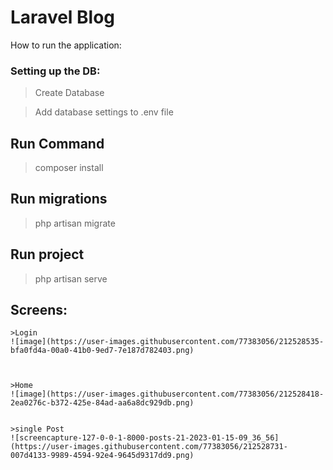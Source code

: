 
# Laravel  Blog
 How to run the application:
### Setting up the DB: 
> Create Database

> Add database settings to .env file

## Run Command
> composer install

## Run migrations 
> php artisan migrate 

## Run project
> php artisan serve  


## Screens:
    >Login
    ![image](https://user-images.githubusercontent.com/77383056/212528535-bfa0fd4a-00a0-41b0-9ed7-7e187d782403.png)

    
    
    >Home
    ![image](https://user-images.githubusercontent.com/77383056/212528418-2ea0276c-b372-425e-84ad-aa6a8dc929db.png)


    >single Post
    ![screencapture-127-0-0-1-8000-posts-21-2023-01-15-09_36_56](https://user-images.githubusercontent.com/77383056/212528731-007d4133-9989-4594-92e4-9645d9317dd9.png)
